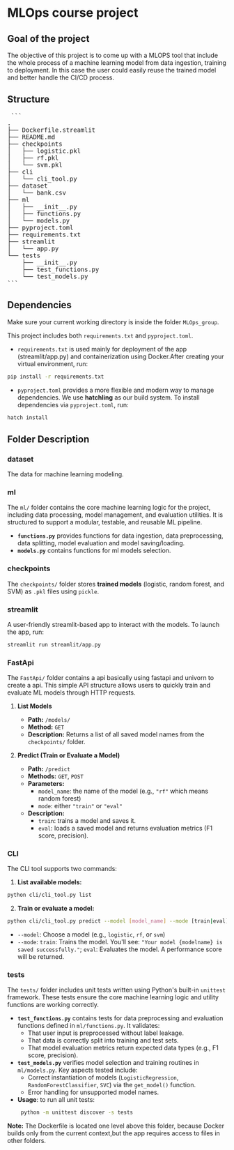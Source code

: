 # MLOps course project

## Goal of the project
The objective of this project is to come up with a MLOPS tool that include the whole process of a machine learning model from data ingestion, training to deployment. In this case the user could easily reuse the trained model and better handle the CI/CD process.  

## Structure

<pre> ``` 
.
├── Dockerfile.streamlit
├── README.md
├── checkpoints
│   ├── logistic.pkl
│   ├── rf.pkl
│   └── svm.pkl
├── cli
│   └── cli_tool.py
├── dataset
│   └── bank.csv
├── ml
│   ├── __init__.py
│   ├── functions.py
│   └── models.py
├── pyproject.toml
├── requirements.txt
├── streamlit
│   └── app.py
└── tests
    ├── __init__.py
    ├── test_functions.py
    └── test_models.py
``` </pre>
## Dependencies
Make sure your current working directory is inside the folder `MLOps_group`.

This project includes both `requirements.txt` and `pyproject.toml`.

- `requirements.txt` is used mainly for deployment of the app (streamlit/app.py) and containerization using Docker.After creating your virtual environment, run:

```bash
pip install -r requirements.txt 
```

- `pyproject.toml` provides a more flexible and modern way to manage dependencies. We use **hatchling** as our build system. To install dependencies via `pyproject.toml`, run: 
``` bash
hatch install 
```


## Folder Description
### dataset
The data for machine learning modeling.

### ml
The `ml/` folder contains the core machine learning logic for the project, including data processing, model management, and evaluation utilities. It is structured to support a modular, testable, and reusable ML pipeline.
- **`functions.py`** provides functions for data ingestion, data preprocessing, data splitting, model evaluation and model saving/loading.
- **`models.py`** contains functions for ml models selection.

### checkpoints
The `checkpoints/` folder stores **trained models** (logistic, random forest, and SVM) as `.pkl` files using `pickle`.

### streamlit
A user-friendly streamlit-based app to interact with the models. To launch the app, run:
``` bash
streamlit run streamlit/app.py 
```

### FastApi
The `FastApi/` folder contains a api basically using fastapi and univorn to create a api. This simple API structure allows users to quickly train and evaluate ML models through HTTP requests.
1. **List Models**
   - **Path:** `/models/`
   - **Method:** `GET`
   - **Description:** Returns a list of all saved model names from the `checkpoints/` folder.

2. **Predict (Train or Evaluate a Model)**
   - **Path:** `/predict`
   - **Methods:** `GET`, `POST`
   - **Parameters:**
     - `model_name`: the name of the model (e.g., `"rf"` which means random forest)
     - `mode`: either `"train"` or `"eval"`
   - **Description:**
     - `train`: trains a model and saves it.
     - `eval`: loads a saved model and returns evaluation metrics (F1 score, precision).



### CLI
The CLI tool supports two commands: 
1. **List available models:** 
```bash 
python cli/cli_tool.py list 
```
2. **Train or evaluate a model:**
```bash 
python cli/cli_tool.py predict --model [model_name] --mode [train|eval] 
```
  - `--model`: Choose a model (e.g., `logistic`, `rf`, or `svm`)
  - `--mode`:  `train`: Trains the model. You'll see: `"Your model {modelname} is saved successfully."`; `eval`: Evaluates the model. A performance score will be returned. 

### tests
The `tests/` folder includes unit tests written using Python's built-in `unittest` framework. These tests ensure the core machine learning logic and utility functions are working correctly.
- **`test_functions.py`** contains tests for data preprocessing and evaluation functions defined in `ml/functions.py`. It validates:
  - That user input is preprocessed without label leakage.
  - That data is correctly split into training and test sets.
  - That model evaluation metrics return expected data types (e.g., F1 score, precision).
- **`test_models.py`** verifies model selection and training routines in `ml/models.py`. Key aspects tested include:
  - Correct instantiation of models (`LogisticRegression`, `RandomForestClassifier`, `SVC`) via the `get_model()` function.
  - Error handling for unsupported model names.
- **Usage**: to run all unit tests:
  ```bash
   python -m unittest discover -s tests
   ```
  
**Note:** The Dockerfile is located one level above this folder, because Docker builds only from the current context,but the app requires access to files in other folders.
